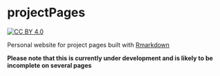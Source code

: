 # projectPages

[![CC BY 4.0](https://img.shields.io/badge/License-CC%20BY%204.0-lightgrey.svg)](http://creativecommons.org/licenses/by/4.0/)

Personal website for project pages built with [Rmarkdown](https://rmarkdown.rstudio.com/)

**Please note that this is currently under development and is likely to be incomplete on several pages**
